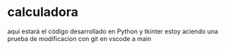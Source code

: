 # calculadora
aquí estará el código desarrollado en Python y tkinter
estoy aciendo una prueba de modificacion con git en vscode a main
